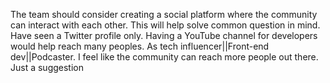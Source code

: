 The team should consider creating a social platform where the community can interact with each other. This will help solve common question in mind. Have seen a Twitter profile only. 
Having a YouTube channel for developers would help reach many peoples. 
As tech influencer||Front-end dev||Podcaster. I feel like the community can reach more people out there. 
Just a suggestion 
